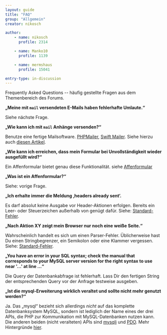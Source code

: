```yaml
---
layout: guide
title: "FAQ"
group: "Allgemein"
creator: nikosch

author:
    - name: nikosch
      profile: 2314

    - name: Manko10
      profile: 1139

    - name: mermshaus
      profile: 15041

entry-type: in-discussion
---
```


Frequently Asked Questions -- häufig gestellte Fragen aus dem Themenbereich des
Forums.



**„Meine mit `mail` versendeten E-Mails haben fehlerhafte Umlaute.“**

Siehe nächste Frage.



**„Wie kann ich mit `mail` Anhänge versenden?“**

Benutze eine fertige Mailsoftware.
[PHPMailer](http://phpmailer.worxware.com/), [Swift Mailer](http://swiftmailer.org/).
Siehe hierzu auch [diesen Artikel](http://php-de.github.io/email/mail-class.html).


**„Wie kann ich erreichen, dass mein Formular bei Unvollständigkeit wieder
ausgefüllt wird?“**

Ein Affenformular bietet genau diese Funktionalität. siehe
[Affenformular](http://php-de.github.io/form/affenformular.html)



**„Was ist ein Affenformular?“**

Siehe: vorige Frage.



**„Ich erhalte immer die Meldung ‚headers already sent‘.**

Es darf absolut keine Ausgabe vor Header-Aktionen erfolgen. Bereits ein Leer-
oder Steuerzeichen außerhalb von <?php ... ?> genügt dafür. Siehe:
[Standard-Fehler](http://php-de.github.io/debugging/standardfehler.html).



**„Nach Aktion XY zeigt mein Browser nur noch eine weiße Seite.“**

Wahrscheinlich handelt es sich um einen Parser-Fehler. Üblicherweise hast Du
einen Stringbegrenzer, ein Semikolon oder eine Klammer vergessen. Siehe:
[Standard-Fehler](http://php-de.github.io/debugging/standardfehler.html).



**„You have an error in your SQL syntax; check the manual that corresponds to
your MySQL server version for the right syntax to use near '…' at line …“**

Die Query der Datenbankabfrage ist fehlerhaft. Lass Dir den fertigen String
der entsprechenden Query vor der Anfrage testweise ausgeben.



**„Ist die mysql-Erweiterung wirklich veraltet und sollte nicht mehr genutzt
werden?“**

Ja. Das „mysql“ bezieht sich allerdings *nicht* auf das komplette
Datenbanksystem MySQL, sondern ist lediglich der Name eines der drei APIs, die
PHP zur Kommunikation mit MySQL-Datenbanken nutzen kann. Die anderen beiden
(nicht veralteten) APIs sind [mysqli](http://php.net/mysqli) und
[PDO](http://php.net/pdo). Mehr Hintergründe
[hier](http://php.net/manual/en/mysqlinfo.api.choosing.php).
